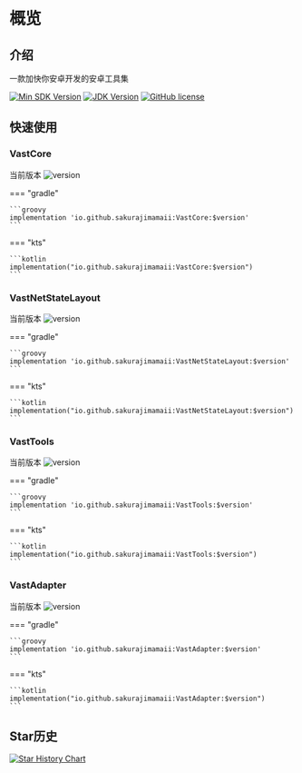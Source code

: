 # 概览

## 介绍

一款加快你安卓开发的安卓工具集

[![Min SDK Version](https://img.shields.io/badge/min%20sdk%20version-23-yellowgreen)](https://img.shields.io/badge/min%20sdk%20version-23-yellowgreen)
[![JDK Version](https://img.shields.io/badge/jdk%20version-17-2300b894?style=flat)](https://img.shields.io/badge/jdk%20version-17-2300b894)
[![GitHub license](https://img.shields.io/badge/license-Apache%20License%202.0-blue.svg?style=flat)](https://www.apache.org/licenses/LICENSE-2.0)

## 快速使用

### VastCore

当前版本 ![version](https://img.shields.io/maven-central/v/io.github.sakurajimamaii/VastCore)

=== "gradle"

    ```groovy
    implementation 'io.github.sakurajimamaii:VastCore:$version'
    ```

=== "kts"

    ```kotlin
    implementation("io.github.sakurajimamaii:VastCore:$version")
    ```

### VastNetStateLayout

当前版本 ![version](https://img.shields.io/maven-central/v/io.github.sakurajimamaii/VastNetStateLayout)

=== "gradle"

    ```groovy
    implementation 'io.github.sakurajimamaii:VastNetStateLayout:$version'
    ```

=== "kts"

    ```kotlin
    implementation("io.github.sakurajimamaii:VastNetStateLayout:$version")
    ```

### VastTools

当前版本 ![version](https://img.shields.io/maven-central/v/io.github.sakurajimamaii/VastTools)

=== "gradle"

    ```groovy
    implementation 'io.github.sakurajimamaii:VastTools:$version'
    ```

=== "kts"

    ```kotlin
    implementation("io.github.sakurajimamaii:VastTools:$version")
    ```

### VastAdapter

当前版本 ![version](https://img.shields.io/maven-central/v/io.github.sakurajimamaii/VastAdapter)

=== "gradle"

    ```groovy
    implementation 'io.github.sakurajimamaii:VastAdapter:$version'
    ```

=== "kts"

    ```kotlin
    implementation("io.github.sakurajimamaii:VastAdapter:$version")
    ```

## Star历史

[![Star History Chart](https://api.star-history.com/svg?repos=SakurajimaMaii/Android-Vast-Extension&type=Date)](https://star-history.com/#SakurajimaMaii/Android-Vast-Extension&Date)

